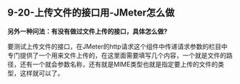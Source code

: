 ## 9-20-上传文件的接口用-JMeter怎么做

**另外一种问法：有没有做过文件上传的接口，具体怎么做?**

要测试上传文件的接口，在JMeter的http请求这个组件中传递请求参数的栏目中专门提供了一个用来文件上传的，在这里面需要填写几个内容，一个就是文件的路径，还有一个就会参数名称，还有就是MlME类型也就是指定要上传的文件的类型，这样就可以了。
